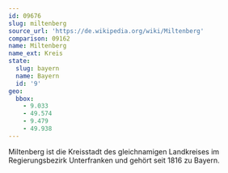 ```yaml
---
id: 09676
slug: miltenberg
source_url: 'https://de.wikipedia.org/wiki/Miltenberg'
comparison: 09162
name: Miltenberg
name_ext: Kreis
state:
  slug: bayern
  name: Bayern
  id: '9'
geo:
  bbox:
    - 9.033
    - 49.574
    - 9.479
    - 49.938
---
```


Miltenberg ist die Kreisstadt des gleichnamigen Landkreises im Regierungsbezirk Unterfranken und gehört seit 1816 zu Bayern.

